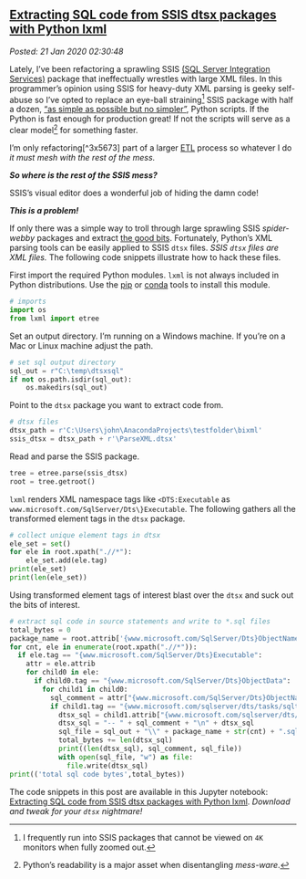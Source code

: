  
[Extracting SQL code from SSIS dtsx packages with Python lxml](http://analyzethedatanotthedrivel.org/2020/01/20/extracting-sql-code-from-ssis-dtsx-packages-with-python-lxml/)
---------------------------------------------------------------------------------------------------------------------------------------------------------

*Posted: 21 Jan 2020 02:30:48*

Lately, I’ve been refactoring a sprawling SSIS [(SQL Server Integration
Services)](https://docs.microsoft.com/en-us/sql/integration-services/sql-server-integration-services?view=sql-server-ver15)
package that ineffectually wrestles with large XML files. In this
programmer’s opinion using SSIS for heavy-duty XML parsing is geeky
self-abuse so I’ve opted to replace an eye-ball straining[^1x5673] SSIS
package with half a dozen, [“as simple as possible but no
simpler”](https://quoteinvestigator.com/2011/05/13/einstein-simple/),
Python scripts. If the Python is fast enough for production great! If
not the scripts will serve as a clear model[^2x5673] for something faster.

I’m only refactoring[^3x5673] part of a larger
[ETL](https://www.webopedia.com/TERM/E/ETL.html) process so whatever I
do *it must mesh with the rest of the mess.*

***So where is the rest of the SSIS mess?***

SSIS’s visual editor does a wonderful job of hiding the damn code!

***This is a problem!***

If only there was a simple way to troll through large sprawling SSIS
*spider-webby* packages and extract [the good
bits](https://www.youtube.com/watch?v=wPiHQ37gXnE). Fortunately,
Python’s XML parsing tools can be easily applied to SSIS `dtsx` files.
*SSIS `dtsx` files are XML files.* The following code snippets
illustrate how to hack these files.

First import the required Python modules. `lxml` is not always included
in Python distributions. Use the
[pip](https://remotedevdaily.com/how-to-install-lxml-in-python-using-pip/)
or [conda](https://anaconda.org/anaconda/lxml) tools to install this
module.

```PYTHON
# imports
import os
from lxml import etree
```

Set an output directory. I’m running on a Windows machine. If you’re on
a Mac or Linux machine adjust the path.

```PYTHON
# set sql output directory
sql_out = r"C:\temp\dtsxsql"
if not os.path.isdir(sql_out):
	os.makedirs(sql_out)
```

Point to the `dtsx` package you want to extract code from.

```PYTHON
# dtsx files
dtsx_path = r'C:\Users\john\AnacondaProjects\testfolder\bixml'
ssis_dtsx = dtsx_path + r'\ParseXML.dtsx'
```

Read and parse the SSIS package.

```PYTHON
tree = etree.parse(ssis_dtsx)
root = tree.getroot()
```

`lxml` renders XML namespace tags like `<DTS:Executable` as
`www.microsoft.com/SqlServer/Dts\}Executable`. The following gathers all
the transformed element tags in the `dtsx` package.

```PYTHON
# collect unique element tags in dtsx
ele_set = set()
for ele in root.xpath(".//*"):
	ele_set.add(ele.tag)    
print(ele_set)
print(len(ele_set))
```

Using transformed element tags of interest blast over the `dtsx` and
suck out the bits of interest.

```PYTHON
# extract sql code in source statements and write to *.sql files 
total_bytes = 0
package_name = root.attrib['{www.microsoft.com/SqlServer/Dts}ObjectName'].replace(" ","")
for cnt, ele in enumerate(root.xpath(".//*")):
  if ele.tag == "{www.microsoft.com/SqlServer/Dts}Executable":
	attr = ele.attrib
	for child0 in ele:
	  if child0.tag == "{www.microsoft.com/SqlServer/Dts}ObjectData":
		for child1 in child0:
		  sql_comment = attr["{www.microsoft.com/SqlServer/Dts}ObjectName"].strip()
		  if child1.tag == "{www.microsoft.com/sqlserver/dts/tasks/sqltask}SqlTaskData":
			dtsx_sql = child1.attrib["{www.microsoft.com/sqlserver/dts/tasks/sqltask}SqlStatementSource"]
			dtsx_sql = "-- " + sql_comment + "\n" + dtsx_sql
			sql_file = sql_out + "\\" + package_name + str(cnt) + ".sql"
			total_bytes += len(dtsx_sql)
			print((len(dtsx_sql), sql_comment, sql_file))
			with open(sql_file, "w") as file:
			  file.write(dtsx_sql)
print(('total sql code bytes',total_bytes))
```

The code snippets in this post are available in this Jupyter notebook:
[Extracting SQL code from SSIS dtsx packages with Python
lxml](https://github.com/bakerjd99/jacks/blob/master/notebooks/Extracting%20SQL%20code%20from%20SSIS%20dtsx%20packages%20with%20Python%20lxml.ipynb).
*Download and tweak for your `dtsx` nightmare!*

[^1x5673]: I frequently run into SSIS packages that cannot be viewed on `4K`
    monitors when fully zoomed out.

[^2x5673]: Python’s readability is a major asset when disentangling
    *mess-ware*.

[^3x573]: Yes, I’ve railed about the word “refactoring” in the past but I’ve
    moved on and so should you. [“A foolish consistency is the hobgoblin
    of little
    minds.”](https://www.dictionary.com/browse/a-foolish-consistency-is-the-hobgoblin-of-little-minds)

